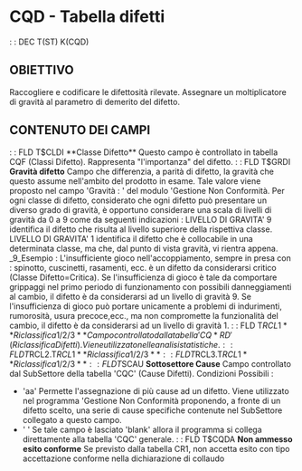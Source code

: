 # CQD - Tabella difetti
 :  : DEC T(ST) K(CQD)
## OBIETTIVO
Raccogliere e codificare le difettosità rilevate.
Assegnare un moltiplicatore di gravità al parametro di demerito del difetto.
## CONTENUTO DEI CAMPI
 :  : FLD T$CLDI **Classe Difetto**
Questo campo è controllato in tabella CQF (Classi Difetto).
Rappresenta "l'importanza" del difetto.
 :  : FLD T$GRDI **Gravità difetto**
Campo che differenzia, a parità di difetto, la gravità che questo assume nell'ambito del prodotto in esame. Tale valore viene proposto nel campo 'Gravità  : ' del modulo 'Gestione Non Conformità.
Per ogni classe di difetto, considerato che ogni difetto può presentare un diverso grado di gravità, è opportuno considerare una scala di livelli di gravità da 0 a 9 come da seguenti indicazioni : 
LIVELLO DI GRAVITA' 9
identifica il difetto che risulta al livello superiore della rispettiva classe.
LIVELLO DI GRAVITA' 1
identifica il difetto che è collocabile in una determinata classe, ma che, dal punto di vista gravità, vi rientra appena.
_9_Esempio : 
L'insufficiente gioco nell'accoppiamento, sempre in presa con :  spinotto, cuscinetti, rasamenti, ecc. è un difetto da considerarsi critico (Classe Difetto=Critica).
Se l'insufficienza di gioco è tale da comportare grippaggi nel primo periodo di funzionamento con possibili danneggiamenti al cambio, il difetto è da considerarsi ad un livello di gravità 9.
Se l'insufficienza di gioco può portare unicamente a problemi di indurimenti, rumorosità, usura precoce,ecc., ma non compromette la funzionalità del cambio, il difetto è da considerarsi ad un livello di gravità 1.
 :  : FLD T$RCL1 **Riclassifica 1/2/3**
Campo controllato dalla tabella 'CQ*RD' (Riclassifica Difetti).
Viene utilizzato nelle analisi statistiche.
 :  : FLD T$RCL2.T$RCL1 **Riclassifica 1/2/3**
 :  : FLD T$RCL3.T$RCL1 **Riclassifica 1/2/3**
 :  : FLD T$SCAU **Sottosettore Cause**
Campo controllato dal SubSettore della tabella 'CQC' (Cause Difetti).
Condizioni Possibili : 
- 'aa' Permette l'assegnazione di più cause ad un difetto.
Viene utilizzato nel programma 'Gestione Non Conformità proponendo, a fronte di un difetto scelto, una serie di cause specifiche contenute nel SubSettore collegato a questo campo.
- '  ' Se tale campo è lasciato 'blank' allora il programma si collega direttamente alla tabella 'CQC' generale.
 :  : FLD T$CQDA **Non ammesso esito conforme**
Se previsto dalla tabella CR1, non accetta esito con tipo accettazione conforme nella dichiarazione di collaudo

